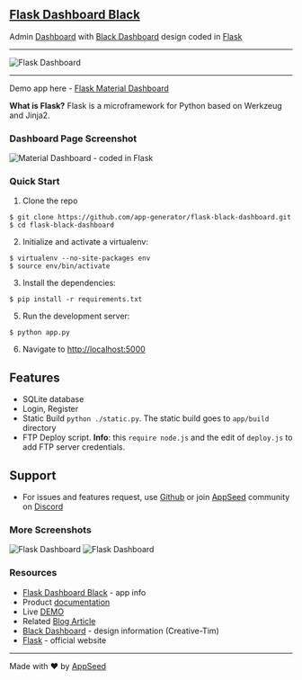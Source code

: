 ﻿## [Flask Dashboard Black](https://flask-black-dashboard.appseed.us)

Admin [Dashboard](https://en.wikipedia.org/wiki/Dashboard_(business)) with [Black Dashboard](https://www.creative-tim.com/product/black-dashboard) design coded in [Flask](http://flask.pocoo.org/)

<hr>

![Flask Dashboard](https://github.com/app-generator/flask-black-dashboard/blob/master/screenshots/flask-black-dashboard-intro.gif)

<hr>

Demo app here - [Flask Material Dashboard](https://flask-black-dashboard.appseed.us)

**What is Flask?** Flask is a microframework for Python based on Werkzeug and Jinja2.

### Dashboard Page Screenshot 

![Material Dashboard - coded in Flask](https://github.com/app-generator/flask-black-dashboard/blob/master/screenshots/flask-black-dashboard-main.jpg)


### Quick Start

1. Clone the repo
  ```
  $ git clone https://github.com/app-generator/flask-black-dashboard.git
  $ cd flask-black-dashboard
  ```

2. Initialize and activate a virtualenv:
  ```
  $ virtualenv --no-site-packages env
  $ source env/bin/activate
  ```

3. Install the dependencies:
  ```
  $ pip install -r requirements.txt
  ```

5. Run the development server:
  ```
  $ python app.py
  ```

6. Navigate to [http://localhost:5000](http://localhost:5000)

Features
------

- SQLite database
- Login, Register
- Static Build `python ./static.py`. The static build goes to `app/build` directory 
- FTP Deploy script. **Info**: this `require node.js` and the edit of `deploy.js` to add FTP server credentials. 

## Support
- For issues and features request, use [Github](https://github.com/app-generator/flask-black-dashboard/issues/new) or join [AppSeed](https://appseed.us?ref=light-dashboard-flask) community on [Discord](https://discord.gg/fZC6hup)   


### More Screenshots

![Flask Dashboard](https://github.com/app-generator/flask-black-dashboard/blob/master/screenshots/flask-black-dashboard-login.jpg)
![Flask Dashboard](https://github.com/app-generator/flask-black-dashboard/blob/master/screenshots/flask-black-dashboard-notif.jpg)

### Resources

 - [Flask Dashboard Black](https://appseed.us/admin-dashboards/flask-dashboard-black) - app info
 - Product [documentation](https://docs.appseed.us/admin-dashboards/flask-dashboard-black/)
 - Live [DEMO](https://flask-black-dashboard.appseed.us/)
 - Related [Blog Article](https://blog.appseed.us/flask-apps-and-open-source-flask-dashboards/)
 - [Black Dashboard](https://www.creative-tim.com/product/black-dashboard) - design information (Creative-Tim)
 - [Flask](http://flask.pocoo.org/) - official website
 
---
Made with ♥ by [AppSeed](https://appseed.us?ref=github)

